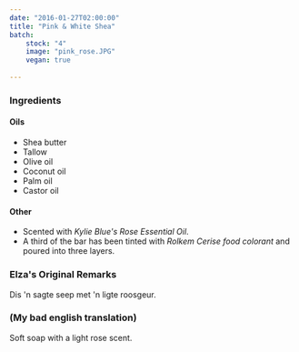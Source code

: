 ```yaml
---
date: "2016-01-27T02:00:00"
title: "Pink & White Shea"
batch:
    stock: "4"
    image: "pink_rose.JPG"
    vegan: true
   
---
```


### Ingredients

#### Oils

 - Shea butter
 - Tallow
 - Olive oil
 - Coconut oil 
 - Palm oil 
 - Castor oil
 
#### Other

 - Scented with _Kylie Blue's Rose Essential Oil_.
 - A third of the bar has been tinted with _Rolkem Cerise food colorant_ and poured into three layers.

### Elza's Original Remarks

Dis 'n sagte seep met 'n ligte roosgeur.

### (My bad english translation)

Soft soap with a light rose scent.

